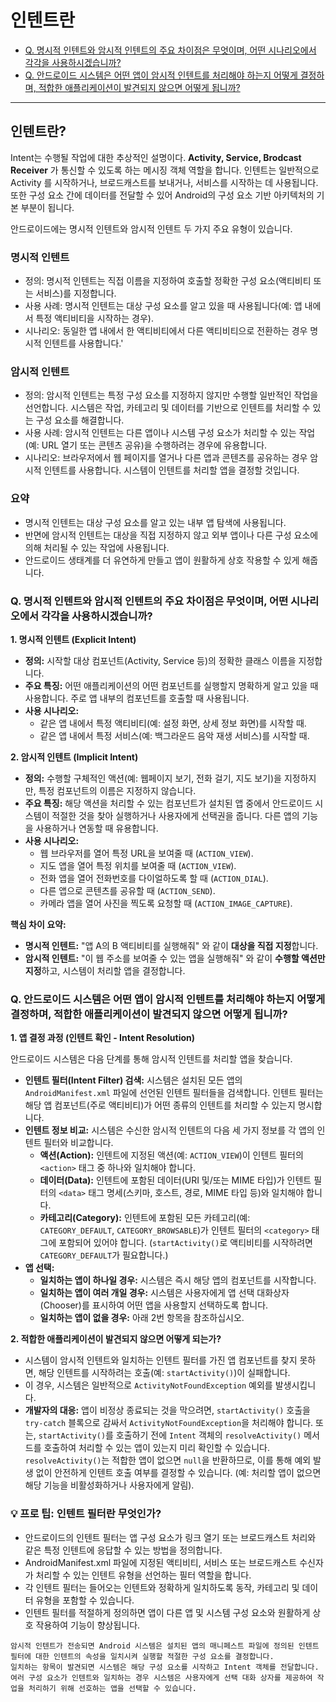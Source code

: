 # 인텐트란

- [Q. 명시적 인텐트와 암시적 인텐트의 주요 차이점은 무엇이며, 어떤 시나리오에서 각각을 사용하시겠습니까?](#q-명시적-인텐트와-암시적-인텐트의-주요-차이점은-무엇이며-어떤-시나리오에서-각각을-사용하시겠습니까)
- [Q. 안드로이드 시스템은 어떤 앱이 암시적 인텐트를 처리해야 하는지 어떻게 결정하며, 적합한 애플리케이션이 발견되지 않으면 어떻게 됩니까?](#q-안드로이드-시스템은-어떤-앱이-암시적-인텐트를-처리해야-하는지-어떻게-결정하며-적합한-애플리케이션이-발견되지-않으면-어떻게-됩니까)

---

## 인텐트란?
Intent는 수행될 작업에 대한 추상적인 설명이다. **Activity, Service, Brodcast Receiver** 가 통신할 수 있도록 하는 메시징 객체 역할을 합니다. 인텐트는 일반적으로 Activity 를 시작하거나, 브로드캐스트를 보내거나, 서비스를 시작하는 데 사용됩니다. 또한 구성 요소 간에 데이터를 전달할 수 있어 Android의 구성 요소 기반 아키텍처의 기본 부분이 됩니다.

안드로이드에는 명시적 인텐트와 암시적 인텐트 두 가지 주요 유형이 있습니다.

### 명시적 인텐트

- 정의: 명시적 인텐트는 직접 이름을 지정하여 호출할 정확한 구성 요소(액티비티 또는 서비스)를 지정합니다.
- 사용 사례: 명시적 인텐트는 대상 구성 요소를 알고 있을 때 사용됩니다(예: 앱 내에서 특정 액티비티을 시작하는 경우).
- 시나리오: 동일한 앱 내에서 한 액티비티에서 다른 액티비티으로 전환하는 경우 명시적 인텐트를 사용합니다.'

### 암시적 인텐트

- 정의: 암시적 인텐트는 특정 구성 요소를 지정하지 않지만 수행할 일반적인 작업을 선언합니다. 시스템은 작업, 카테고리 및 데이터를 기반으로 인텐트를 처리할 수 있는 구성 요소를 해결합니다.
- 사용 사례: 암시적 인텐트는 다른 앱이나 시스템 구성 요소가 처리할 수 있는 작업(예: URL 열기 또는 콘텐츠 공유)을 수행하려는 경우에 유용합니다.
- 시나리오: 브라우저에서 웹 페이지를 열거나 다른 앱과 콘텐츠를 공유하는 경우 암시적 인텐트를 사용합니다. 시스템이 인텐트를 처리할 앱을 결정할 것입니다.

### 요약

- 명시적 인텐트는 대상 구성 요소를 알고 있는 내부 앱 탐색에 사용됩니다. 
- 반면에 암시적 인텐트는 대상을 직접 지정하지 않고 외부 앱이나 다른 구성 요소에 의해 처리될 수 있는 작업에 사용됩니다.
- 안드로이드 생태계를 더 유연하게 만들고 앱이 원활하게 상호 작용할 수 있게 해줍니다.

### Q. 명시적 인텐트와 암시적 인텐트의 주요 차이점은 무엇이며, 어떤 시나리오에서 각각을 사용하시겠습니까?

**1. 명시적 인텐트 (Explicit Intent)**

* **정의:** 시작할 대상 컴포넌트(Activity, Service 등)의 정확한 클래스 이름을 지정합니다.
* **주요 특징:** 어떤 애플리케이션의 어떤 컴포넌트를 실행할지 명확하게 알고 있을 때 사용합니다. 주로 앱 내부의 컴포넌트를 호출할 때 사용됩니다.
* **사용 시나리오:**
    * 같은 앱 내에서 특정 액티비티(예: 설정 화면, 상세 정보 화면)를 시작할 때.
    * 같은 앱 내에서 특정 서비스(예: 백그라운드 음악 재생 서비스)를 시작할 때.

**2. 암시적 인텐트 (Implicit Intent)**

* **정의:** 수행할 구체적인 액션(예: 웹페이지 보기, 전화 걸기, 지도 보기)을 지정하지만, 특정 컴포넌트의 이름은 지정하지 않습니다.
* **주요 특징:** 해당 액션을 처리할 수 있는 컴포넌트가 설치된 앱 중에서 안드로이드 시스템이 적절한 것을 찾아 실행하거나 사용자에게 선택권을 줍니다. 다른 앱의 기능을 사용하거나 연동할 때 유용합니다.
* **사용 시나리오:**
    * 웹 브라우저를 열어 특정 URL을 보여줄 때 (`ACTION_VIEW`).
    * 지도 앱을 열어 특정 위치를 보여줄 때 (`ACTION_VIEW`).
    * 전화 앱을 열어 전화번호를 다이얼하도록 할 때 (`ACTION_DIAL`).
    * 다른 앱으로 콘텐츠를 공유할 때 (`ACTION_SEND`).
    * 카메라 앱을 열어 사진을 찍도록 요청할 때 (`ACTION_IMAGE_CAPTURE`).

**핵심 차이 요약:**

* **명시적 인텐트:** "앱 A의 B 액티비티를 실행해줘" 와 같이 **대상을 직접 지정**합니다.
* **암시적 인텐트:** "이 웹 주소를 보여줄 수 있는 앱을 실행해줘" 와 같이 **수행할 액션만 지정**하고, 시스템이 처리할 앱을 결정합니다.


### Q. 안드로이드 시스템은 어떤 앱이 암시적 인텐트를 처리해야 하는지 어떻게 결정하며, 적합한 애플리케이션이 발견되지 않으면 어떻게 됩니까?

**1. 앱 결정 과정 (인텐트 확인 - Intent Resolution)**

안드로이드 시스템은 다음 단계를 통해 암시적 인텐트를 처리할 앱을 찾습니다.

* **인텐트 필터(Intent Filter) 검색:** 시스템은 설치된 모든 앱의 `AndroidManifest.xml` 파일에 선언된 인텐트 필터들을 검색합니다. 인텐트 필터는 해당 앱 컴포넌트(주로 액티비티)가 어떤 종류의 인텐트를 처리할 수 있는지 명시합니다.
* **인텐트 정보 비교:** 시스템은 수신한 암시적 인텐트의 다음 세 가지 정보를 각 앱의 인텐트 필터와 비교합니다.
    * **액션(Action):** 인텐트에 지정된 액션(예: `ACTION_VIEW`)이 인텐트 필터의 `<action>` 태그 중 하나와 일치해야 합니다.
    * **데이터(Data):** 인텐트에 포함된 데이터(URI 및/또는 MIME 타입)가 인텐트 필터의 `<data>` 태그 명세(스키마, 호스트, 경로, MIME 타입 등)와 일치해야 합니다.
    * **카테고리(Category):** 인텐트에 포함된 모든 카테고리(예: `CATEGORY_DEFAULT`, `CATEGORY_BROWSABLE`)가 인텐트 필터의 `<category>` 태그에 포함되어 있어야 합니다. (`startActivity()`로 액티비티를 시작하려면 `CATEGORY_DEFAULT`가 필요합니다.)
* **앱 선택:**
    * **일치하는 앱이 하나일 경우:** 시스템은 즉시 해당 앱의 컴포넌트를 시작합니다.
    * **일치하는 앱이 여러 개일 경우:** 시스템은 사용자에게 앱 선택 대화상자(Chooser)를 표시하여 어떤 앱을 사용할지 선택하도록 합니다.
    * **일치하는 앱이 없을 경우:** 아래 2번 항목을 참조하십시오.

**2. 적합한 애플리케이션이 발견되지 않으면 어떻게 되는가?**

* 시스템이 암시적 인텐트와 일치하는 인텐트 필터를 가진 앱 컴포넌트를 찾지 못하면, 해당 인텐트를 시작하려는 호출(예: `startActivity()`)이 실패합니다.
* 이 경우, 시스템은 일반적으로 `ActivityNotFoundException` 예외를 발생시킵니다.
* **개발자의 대응:** 앱이 비정상 종료되는 것을 막으려면, `startActivity()` 호출을 `try-catch` 블록으로 감싸서 `ActivityNotFoundException`을 처리해야 합니다. 또는, `startActivity()`를 호출하기 전에 `Intent` 객체의 `resolveActivity()` 메서드를 호출하여 처리할 수 있는 앱이 있는지 미리 확인할 수 있습니다. `resolveActivity()`는 적합한 앱이 없으면 `null`을 반환하므로, 이를 통해 예외 발생 없이 안전하게 인텐트 호출 여부를 결정할 수 있습니다. (예: 처리할 앱이 없으면 해당 기능을 비활성화하거나 사용자에게 알림).

### 💡 **프로 팁: 인텐트 필터란 무엇인가?**

- 안드로이드의 인텐트 필터는 앱 구성 요소가 링크 열기 또는 브로드캐스트 처리와 같은 특정 인텐트에 응답할 수 있는 방법을 정의합니다. 
- AndroidManifest.xml 파일에 지정된 액티비티, 서비스 또는 브로드캐스트 수신자가 처리할 수 있는 인텐트 유형을 선언하는 필터 역할을 합니다. 
- 각 인텐트 필터는 들어오는 인텐트와 정확하게 일치하도록 동작, 카테고리 및 데이터 유형을 포함할 수 있습니다. 
- 인텐트 필터를 적절하게 정의하면 앱이 다른 앱 및 시스템 구성 요소와 원활하게 상호 작용하여 기능이 향상됩니다.

```
암시적 인텐트가 전송되면 Android 시스템은 설치된 앱의 매니페스트 파일에 정의된 인텐트 필터에 대한 인텐트의 속성을 일치시켜 실행할 적절한 구성 요소를 결정합니다. 
일치하는 항목이 발견되면 시스템은 해당 구성 요소를 시작하고 Intent 객체를 전달합니다. 
여러 구성 요소가 인텐트와 일치하는 경우 시스템은 사용자에게 선택 대화 상자를 제공하여 작업을 처리하기 위해 선호하는 앱을 선택할 수 있습니다.
```